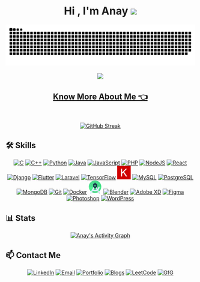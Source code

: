 <h1 align="center">Hi , I'm Anay <img src="https://media.giphy.com/media/hvRJCLFzcasrR4ia7z/giphy.gif" width="35"></h1>
<!-- <p align="center">
<a href="https://git.io/typing-svg"><img src="https://readme-typing-svg.demolab.com?font=Poppins&pause=1000&center=true&vCenter=true&random=false&width=435&lines=CSE+Undergrad'25;Full-Stack+Dev;AI-ML;Design" alt="Typing SVG" /></a>
</p> -->

<div align="center">
  <picture>
    <source media="(prefers-color-scheme: dark)" srcset="https://raw.githubusercontent.com/platane/snk/output/github-contribution-grid-snake-dark.svg" />
    <source media="(prefers-color-scheme: light)" srcset="https://raw.githubusercontent.com/platane/snk/output/github-contribution-grid-snake.svg" />
    <img alt="github contribution grid snake animation" src="https://raw.githubusercontent.com/platane/snk/output/github-contribution-grid-snake.svg" />
  </picture>
</div>
<br>
<div align="center">
  <a href="https://github.com/anayy09" class="waves-effect waves-light btn">
    <img src="https://komarev.com/ghpvc/?username=anayy09&color=blue&style=for-the-badge" />
  </a>
</div>
<div align="center">
  <h2><a href="https://anaysinhal.me" target="_blank">Know More About Me 👈</a></h2>
</div>
<br>
<p align="center">
  <a href="https://git.io/streak-stats"><img src="https://github-readme-streak-stats.herokuapp.com?user=anayy09&theme=github-dark-blue&hide_border=true" alt="GitHub Streak" /></a>
</p>
<!-- <p align="center">
  <a href="https://github.com/anayy09" target="_blank" style="display: inline-block; vertical-align: top;">
    <img align="center" src="https://github-readme-stats.vercel.app/api?username=anayy09&&theme=github_dark&&hide_border=true" alt="anayy09" style="height: 200px;"/>
  </a>
  <a href="https://github.com/anayy09" target="_blank" style="display: inline-block; vertical-align: top;">
    <img src="https://github-readme-stats.vercel.app/api/top-langs?username=anayy09&&theme=github_dark&&hide_border=true&&layout=compact" alt="anayy09" style="height: 200px;"/>
  </a>
</p> -->


## 🛠️ Skills

<div align="center">
<p>
  <a href="https://docs.microsoft.com/en-us/cpp/?view=msvc-170" target="_blank" rel="noreferrer"><img src="https://raw.githubusercontent.com/danielcranney/readme-generator/main/public/icons/skills/c-colored.svg" width="36" height="36" alt="C" /></a>
  <a href="https://docs.microsoft.com/en-us/cpp/?view=msvc-170" target="_blank" rel="noreferrer"><img src="https://raw.githubusercontent.com/danielcranney/readme-generator/main/public/icons/skills/cplusplus-colored.svg" width="36" height="36" alt="C++" /></a>
  <a href="https://www.python.org/" target="_blank" rel="noreferrer"><img src="https://raw.githubusercontent.com/danielcranney/readme-generator/main/public/icons/skills/python-colored.svg" width="36" height="36" alt="Python" /></a>
  <a href="https://www.oracle.com/java/" target="_blank" rel="noreferrer"><img src="https://raw.githubusercontent.com/danielcranney/readme-generator/main/public/icons/skills/java-colored.svg" width="36" height="36" alt="Java" /></a>
  <a href="https://developer.mozilla.org/en-US/docs/Web/JavaScript" target="_blank" rel="noreferrer"><img src="https://raw.githubusercontent.com/danielcranney/readme-generator/main/public/icons/skills/javascript-colored.svg" width="36" height="36" alt="JavaScript" /></a>
  <a href="https://www.php.net/" target="_blank" rel="noreferrer"><img src="https://raw.githubusercontent.com/danielcranney/readme-generator/main/public/icons/skills/php-colored.svg" width="36" height="36" alt="PHP" /></a>
  <a href="https://nodejs.org/en/" target="_blank" rel="noreferrer"><img src="https://raw.githubusercontent.com/danielcranney/readme-generator/main/public/icons/skills/nodejs-colored.svg" width="36" height="36" alt="NodeJS" /></a>
  <a href="https://reactjs.org/" target="_blank" rel="noreferrer"><img src="https://raw.githubusercontent.com/danielcranney/readme-generator/main/public/icons/skills/react-colored.svg" width="36" height="36" alt="React" /></a>
  <a href="https://www.djangoproject.com/" target="_blank" rel="noreferrer"><img src="https://raw.githubusercontent.com/danielcranney/readme-generator/main/public/icons/skills/django-colored.svg" width="36" height="36" alt="Django" /></a>
  <a href="https://flutter.dev/" target="_blank" rel="noreferrer"><img src="https://raw.githubusercontent.com/danielcranney/readme-generator/main/public/icons/skills/flutter-colored.svg" width="36" height="36" alt="Flutter" /></a>
  <a href="https://laravel.com/" target="_blank" rel="noreferrer"><img src="https://raw.githubusercontent.com/danielcranney/readme-generator/main/public/icons/skills/laravel-colored.svg" width="36" height="36" alt="Laravel" /></a>
  <a href="https://www.tensorflow.org/" target="_blank" rel="noreferrer"><img src="https://raw.githubusercontent.com/danielcranney/readme-generator/main/public/icons/skills/tensorflow-colored.svg" width="36" height="36" alt="TensorFlow" /></a>
  <a href="https://keras.io/" target="_blank" rel="noreferrer"><img src="https://raw.githubusercontent.com/github/explore/cf9a84017e3cdd93aeb635d9b85379ba67d62031/topics/keras/keras.png" width="36" height="36" alt="Keras" /></a>
  <a href="https://www.mysql.com/" target="_blank" rel="noreferrer"><img src="https://raw.githubusercontent.com/danielcranney/readme-generator/main/public/icons/skills/mysql-colored.svg" width="36" height="36" alt="MySQL" /></a>
  <a href="https://www.postgresql.org/" target="_blank" rel="noreferrer"><img src="https://raw.githubusercontent.com/danielcranney/readme-generator/main/public/icons/skills/postgresql-colored.svg" width="36" height="36" alt="PostgreSQL" /></a>
  <a href="https://www.mongodb.com/" target="_blank" rel="noreferrer"><img src="https://raw.githubusercontent.com/danielcranney/readme-generator/main/public/icons/skills/mongodb-colored.svg" width="36" height="36" alt="MongoDB" /></a>
  <a href="https://git-scm.com/" target="_blank" rel="noreferrer"><img src="https://raw.githubusercontent.com/danielcranney/readme-generator/main/public/icons/skills/git-colored.svg" width="36" height="36" alt="Git" /></a>
  <a href="https://www.docker.com/" target="_blank" rel="noreferrer"><img src="https://raw.githubusercontent.com/danielcranney/readme-generator/main/public/icons/skills/docker-colored.svg" width="36" height="36" alt="Docker" /></a>
  <a href="https://developer.android.com/studio" target="_blank" rel="noreferrer"><img src="https://raw.githubusercontent.com/github/explore/44926f43f6a0d183b5965bebd1e77069ab00c26a/topics/android-studio/android-studio.png" width="36" height="36" alt="Android Studio" /></a>
  <a href="https://www.blender.org/" target="_blank" rel="noreferrer"><img src="https://raw.githubusercontent.com/danielcranney/readme-generator/main/public/icons/skills/blender-colored.svg" width="36" height="36" alt="Blender" /></a>
  <a href="https://www.adobe.com/uk/products/xd.html" target="_blank" rel="noreferrer"><img src="https://raw.githubusercontent.com/danielcranney/readme-generator/main/public/icons/skills/xd-colored-dark.svg" width="36" height="36" alt="Adobe XD" /></a>
  <a href="https://www.figma.com/" target="_blank" rel="noreferrer"><img src="https://raw.githubusercontent.com/danielcranney/readme-generator/main/public/icons/skills/figma-colored.svg" width="36" height="36" alt="Figma" /></a>
  <a href="https://www.adobe.com/uk/products/photoshop.html" target="_blank" rel="noreferrer"><img src="https://raw.githubusercontent.com/danielcranney/readme-generator/main/public/icons/skills/photoshop-colored.svg" width="36" height="36" alt="Photoshop" /></a>
  <a href="https://wordpress.org/" target="_blank" rel="noreferrer"><img src="https://raw.githubusercontent.com/danielcranney/readme-generator/main/public/icons/skills/wordpress-colored.svg" width="36" height="36" alt="WordPress" /></a>
</p>
</div>

## 📊 Stats

<p align="center">
  <a href="https://github.com/anayy09"><img alt="Anay's Activity Graph" src="https://github-readme-activity-graph.vercel.app/graph?username=anayy09&bg_color=000000&color=1f6feb&line=1f6feb&point=fefefe&area=true&hide_border=true&custom_title=Anay's%20Contribution%20Graph" style="height: 300px;"/></a>
</p>

## 📫 Contact Me
<div align="center">
  <p>
    <a href="https://www.linkedin.com/in/anaysinhal" target="_blank"><img alt="LinkedIn" src="https://img.shields.io/badge/linkedin-%230077B5.svg?&style=for-the-badge&logo=linkedin&logoColor=white" /></a>
    <a href="mailto:anaysinhal.edu@gmail.com" target="_blank"><img alt="Email" src="https://img.shields.io/badge/email-D14836?style=for-the-badge&logo=gmail&logoColor=white" /></a>
    <a href="https://www.anaysinhal.me" target="_blank"><img alt="Portfolio" src="https://img.shields.io/badge/website-000000?style=for-the-badge&logo=About.me&logoColor=white" /></a>
    <a href="https://www.codecanvas.tech" target="_blank"><img alt="Blogs" src="https://img.shields.io/badge/codecanvas.tech-0088CC?style=for-the-badge&logo=codecanvas&logoColor=white" /></a>
    <a href="https://leetcode.com/anay09" target="_blank"><img alt="LeetCode" src="https://img.shields.io/badge/LeetCode-FFA116?style=for-the-badge&logo=leetcode&logoColor=black" /></a>
    <a href="https://auth.geeksforgeeks.org/user/anay09" target="_blank"><img alt="GfG" src="https://img.shields.io/badge/GeeksforGeeks-0F9D58?style=for-the-badge&logo=geeksforgeeks&logoColor=white" /></a>
  </p>
</div>
